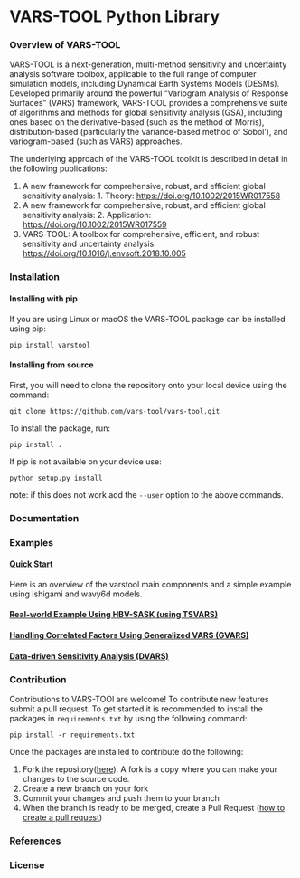 # VARS-TOOL Python Library

### Overview of VARS-TOOL
VARS-TOOL is a next-generation, multi-method sensitivity and uncertainty analysis software toolbox,
applicable to the full range of computer simulation models, including Dynamical Earth Systems
Models (DESMs). Developed primarily around the powerful “Variogram Analysis of Response
Surfaces” (VARS) framework, VARS-TOOL provides a comprehensive suite of algorithms and
methods for global sensitivity analysis (GSA), including ones based on the derivative-based (such as
the method of Morris), distribution-based (particularly the variance-based method of Sobol’), and
variogram-based (such as VARS) approaches.

The underlying approach of the VARS-TOOL toolkit is described in detail in the following publications:

1. A new framework for comprehensive, robust, and efficient global sensitivity analysis: 1. Theory: https://doi.org/10.1002/2015WR017558 
2. A new framework for comprehensive, robust, and efficient global sensitivity analysis: 2. Application: https://doi.org/10.1002/2015WR017559
3. VARS-TOOL: A toolbox for comprehensive, efficient, and robust sensitivity and uncertainty analysis: https://doi.org/10.1016/j.envsoft.2018.10.005


### Installation
#### Installing with pip
If you are using Linux or macOS the VARS-TOOL package can be installed using pip:
```
pip install varstool
```

#### Installing from source
First, you will need to clone the repository onto your local device using the command:
```
git clone https://github.com/vars-tool/vars-tool.git
```
To install the package, run:
```
pip install .
```
If pip is not available on your device use:
```
python setup.py install
```
note: if this does not work add the `--user` option to the above commands.

### Documentation

### Examples
#### [Quick Start](url)
Here is an overview of the varstool main components and a simple example using ishigami and wavy6d models.

#### [Real-world Example Using HBV-SASK (using TSVARS)](url)
	
#### [Handling Correlated Factors Using Generalized VARS (GVARS)](url)
	
#### [Data-driven Sensitivity Analysis (DVARS)](url)

### Contribution
Contributions to VARS-TOOl are welcome! To contribute new features submit a pull request. To get started it is recommended to install the packages in `requirements.txt` by using the following command:
```
pip install -r requirements.txt
```
Once the packages are installed to contribute do the following:
1. Fork the repository([here](https://github.com/vars-tool/vars-tool/fork)). A fork is a copy where you can make your changes to the source code.
2. Create a new branch on your fork
3. Commit your changes and push them to your branch
4. When the branch is ready to be merged, create a Pull Request ([how to create a pull request](https://gist.github.com/MarcDiethelm/7303312))

### References

### License



